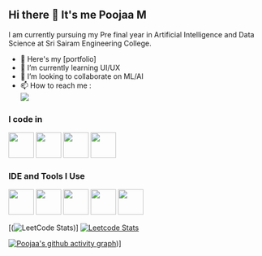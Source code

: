 ## Hi there 👋 It's me Poojaa M

I am currently pursuing my Pre final year in Artificial Intelligence and Data Science at Sri Sairam Engineering College.

- 🔭 Here's my [portfolio]                                                 
- 🌱 I’m currently learning UI/UX
- 👯 I’m looking to collaborate on ML/AI
- 📫 How to reach me :
<br /> [<img src="https://img.shields.io/badge/LinkedIn-0077B5?style=for-the-badge&logo=linkedin&logoColor=white" />](https://www.linkedin.com/in/poojaa-malvannan-700333258?lipi=urn%3Ali%3Apage%3Ad_flagship3_profile_view_base_contact_details%3BLFadmb7wTWu9IoCLsxArAA%3D%3D)

### I code in
<img height="50" width="50" src="https://img.icons8.com/color/48/000000/python.png" />  <img height="50" width="50" src="https://img.icons8.com/color/48/000000/c-programming.png" />  <img height="50" width="50" src="https://img.icons8.com/color/48/000000/html-5.png" />  <img height="50" width="50" src="https://img.icons8.com/color/48/000000/mysql-logo.png"/>

### IDE and Tools I Use
<img height="50" width="50" src="https://img.icons8.com/color/48/000000/visual-studio-code-2019.png"/>  <img height="50" width="50" src="https://img.icons8.com/color/48/000000/pycharm.png"/>  <img height="50" width="50" src="https://img.icons8.com/color/50/000000/git.png"/>  <img height="50" width="50" src="https://img.icons8.com/dusk/64/000000/anaconda.png"/>  <img height="50" width="50" src="https://img.icons8.com/color/48/000000/figma--v1.png"/> 



[(![LeetCode Stats](https://leetcard.jacoblin.cool/Poojaa-M?theme=dark&font=Sumana))]
[![Leetcode Stats](https://leetcard.jacoblin.cool/Poojaa-M?theme=dark&font=Sumana)](https://leetcode.com/hareeshprogrammer)


[![Poojaa's github activity graph](https://github-readme-activity-graph.vercel.app/graph?username=Poojaa-M&bg_color=000000&color=f7e9f6&line=9e4c98&point=a691a4&area=true&hide_border=true)](https://github.com/ashutosh00710/github-readme-activity-graph))]
